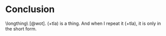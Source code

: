 
# Conclusion
\longthing\ [@wot]. (+tla) is a thing. And when I repeat it (+tla), it is only in the short form.